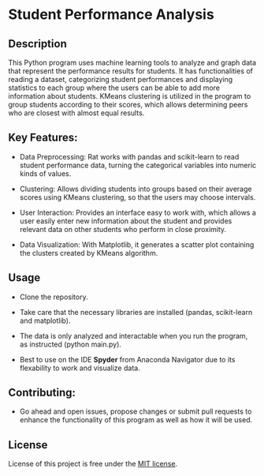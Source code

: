 # Student Performance Analysis

## Description

This Python program uses machine learning tools to analyze and graph data that represent the performance results for students. It has functionalities of reading a dataset, categorizing student performances and displaying statistics to each group where the users can be able to add more information about students. KMeans clustering is utilized in the program to group students according to their scores, which allows determining peers who are closest with almost equal results.

## Key Features:

  - Data Preprocessing: Rat works with pandas and scikit-learn to read student performance data, turning the categorical variables into numeric kinds of values.

  - Clustering: Allows dividing students into groups based on their average scores using KMeans clustering, so that the users may choose intervals.

  - User Interaction: Provides an interface easy to work with, which allows a user easily enter new information about the student and provides relevant data on other students who perform in close proximity.

  - Data Visualization: With Matplotlib, it generates a scatter plot containing the clusters created by KMeans algorithm.

## Usage

  - Clone the repository.

  - Take care that the necessary libraries are installed (pandas, scikit-learn and matplotlib).

  - The data is only analyzed and interactable when you run the program, as instructed (python main.py).

  - Best to use on the IDE **Spyder** from Anaconda Navigator due to its flexability to work and visualize data.

## Contributing:

  - Go ahead and open issues, propose changes or submit pull requests to enhance the functionality of this program as well as how it will be used.

## License
License of this project is free under the [MIT license](https://github.com/NikolaosGazis/Student-Perfomance-Model?tab=MIT-1-ov-file).
